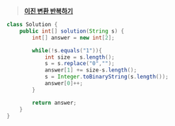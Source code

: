 ﻿> **[이진 변환 반복하기](https://programmers.co.kr/learn/courses/30/lessons/70129)**

```java
class Solution {
    public int[] solution(String s) {
        int[] answer = new int[2];

        while(!s.equals("1")){
            int size = s.length();
            s = s.replace("0","");
            answer[1] += size-s.length();
            s = Integer.toBinaryString(s.length());
            answer[0]++;
        }

        return answer;
    }
}
```
